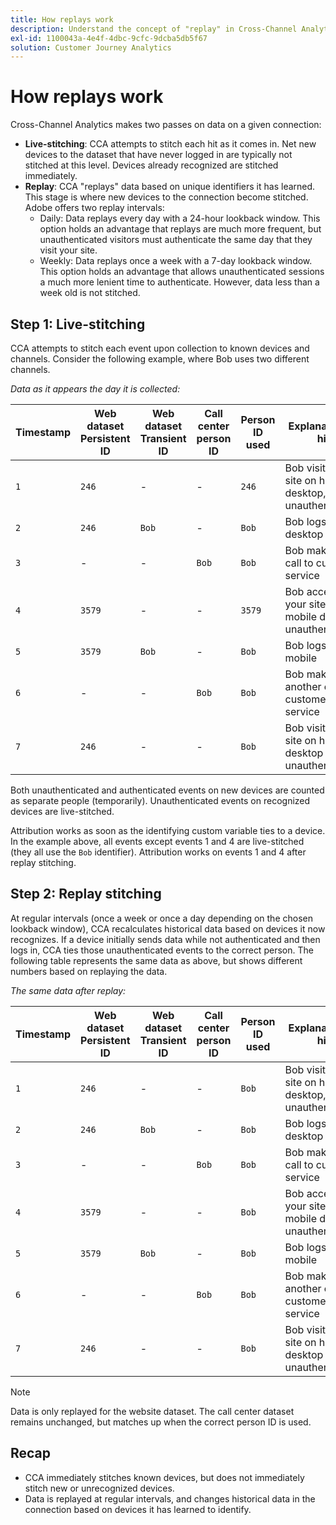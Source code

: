 ```yaml
---
title: How replays work
description: Understand the concept of "replay" in Cross-Channel Analytics
exl-id: 1100043a-4e4f-4dbc-9cfc-9dcba5db5f67
solution: Customer Journey Analytics
---
```

# How replays work

Cross-Channel Analytics makes two passes on data on a given connection:

* **Live-stitching**: CCA attempts to stitch each hit as it comes in. Net new devices to the dataset that have never logged in are typically not stitched at this level. Devices already recognized are stitched immediately.
* **Replay**: CCA "replays" data based on unique identifiers it has learned. This stage is where new devices to the connection become stitched. Adobe offers two replay intervals:
  * Daily: Data replays every day with a 24-hour lookback window. This option holds an advantage that replays are much more frequent, but unauthenticated visitors must authenticate the same day that they visit your site.
  * Weekly: Data replays once a week with a 7-day lookback window. This option holds an advantage that allows unauthenticated sessions a much more lenient time to authenticate. However, data less than a week old is not stitched.

## Step 1: Live-stitching

CCA attempts to stitch each event upon collection to known devices and channels. Consider the following example, where Bob uses two different channels.

*Data as it appears the day it is collected:*

| Timestamp | Web dataset Persistent ID | Web dataset Transient ID | Call center person ID | Person ID used | Explanation of hit | People metric (cumulative) |
| --- | --- | --- | --- | --- | --- | --- |
| `1` | `246` | - | - | `246` | Bob visits your site on his desktop, unauthenticated | `1` (246) |
| `2` | `246` | `Bob` | - | `Bob` | Bob logs in on desktop | `2` (246 and Bob) |
| `3` | - | - | `Bob` | `Bob` | Bob makes a call to customer service | `2` (246 and Bob) |
| `4` | `3579` | - | - | `3579` | Bob accesses your site on his mobile device, unauthenticated | `3` (246, Bob, and 3579) |
| `5` | `3579` | `Bob` | - | `Bob` | Bob logs in via mobile | `3` (246, Bob, and 3579) |
| `6` | - | - | `Bob` | `Bob` | Bob makes another call to customer service | `3` (246, Bob, and 3579) |
| `7` | `246` | - | - | `Bob` | Bob visits your site on his desktop again, unauthenticated | `3` (246, Bob, and 3579) |

Both unauthenticated and authenticated events on new devices are counted as separate people (temporarily). Unauthenticated events on recognized devices are live-stitched.

Attribution works as soon as the identifying custom variable ties to a device. In the example above, all events except events 1 and 4 are live-stitched (they all use the `Bob` identifier). Attribution works on events 1 and 4 after replay stitching.

## Step 2: Replay stitching

At regular intervals (once a week or once a day depending on the chosen lookback window), CCA recalculates historical data based on devices it now recognizes. If a device initially sends data while not authenticated and then logs in, CCA ties those unauthenticated events to the correct person. The following table represents the same data as above, but shows different numbers based on replaying the data.

*The same data after replay:*

| Timestamp | Web dataset Persistent ID | Web dataset Transient ID | Call center person ID | Person ID used | Explanation of hit | People metric (cumulative) |
| --- | --- | --- | --- | --- | --- | --- |
| `1` | `246` | - | - | `Bob` | Bob visits your site on his desktop, unauthenticated | `1` (Bob) |
| `2` | `246` | `Bob` | - | `Bob` | Bob logs in on desktop | `1` (Bob) |
| `3` | - | - | `Bob` | `Bob` | Bob makes a call to customer service | `1` (Bob) |
| `4` | `3579` | - | - | `Bob` | Bob accesses your site on his mobile device, unauthenticated | `1` (Bob) |
| `5` | `3579` | `Bob` | - | `Bob` | Bob logs in via mobile | `1` (Bob) |
| `6` | - | - | `Bob` | `Bob` | Bob makes another call to customer service | `1` (Bob) |
| `7` | `246` | - | - | `Bob` | Bob visits your site on his desktop again, unauthenticated | `1` (Bob) |

>[!NOTE]
>
>Data is only replayed for the website dataset. The call center dataset remains unchanged, but matches up when the correct person ID is used.

## Recap

* CCA immediately stitches known devices, but does not immediately stitch new or unrecognized devices.
* Data is replayed at regular intervals, and changes historical data in the connection based on devices it has learned to identify.
